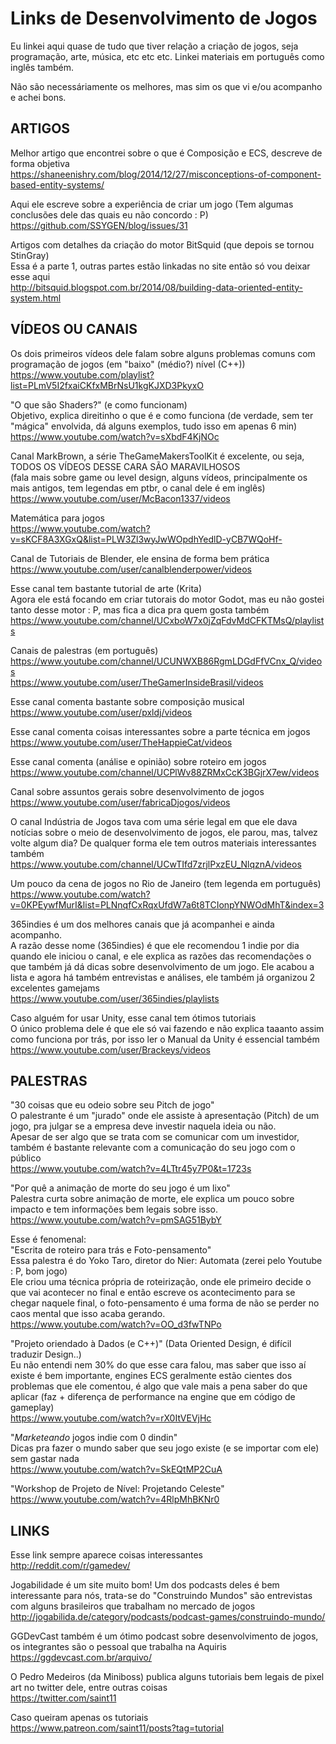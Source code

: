 # Links de Desenvolvimento de Jogos

Eu linkei aqui quase de tudo que tiver relação a criação de jogos, seja programação, arte, música, etc etc etc. Linkei materiais em português como inglês também.

Não são necessáriamente os melhores, mas sim os que vi e/ou acompanho e achei bons.


## ARTIGOS

Melhor artigo que encontrei sobre o que é Composição e ECS, descreve de forma objetiva  
https://shaneenishry.com/blog/2014/12/27/misconceptions-of-component-based-entity-systems/

Aqui ele escreve sobre a experiência de criar um jogo (Tem algumas conclusões dele das quais eu não concordo : P)  
https://github.com/SSYGEN/blog/issues/31

Artigos com detalhes da criação do motor BitSquid (que depois se tornou StinGray)  
Essa é a parte 1, outras partes estão linkadas no site então só vou deixar esse aqui  
http://bitsquid.blogspot.com.br/2014/08/building-data-oriented-entity-system.html


## VÍDEOS OU CANAIS

Os dois primeiros vídeos dele falam sobre alguns problemas comuns com programação de jogos (em "baixo" (médio?) nível (C++))  
https://www.youtube.com/playlist?list=PLmV5I2fxaiCKfxMBrNsU1kgKJXD3PkyxO

"O que são Shaders?" (e como funcionam)  
Objetivo, explica direitinho o que é e como funciona (de verdade, sem ter "mágica" envolvida, dá alguns exemplos, tudo isso em apenas 6 min)  
https://www.youtube.com/watch?v=sXbdF4KjNOc

Canal MarkBrown, a série TheGameMakersToolKit é excelente, ou seja,  
TODOS OS VÍDEOS DESSE CARA SÃO MARAVILHOSOS  
(fala mais sobre game ou level design, alguns vídeos, principalmente os mais antigos, tem legendas em ptbr, o canal dele é em inglês)  
https://www.youtube.com/user/McBacon1337/videos

Matemática para jogos  
https://www.youtube.com/watch?v=sKCF8A3XGxQ&list=PLW3Zl3wyJwWOpdhYedlD-yCB7WQoHf-

Canal de Tutoriais de Blender, ele ensina de forma bem prática  
https://www.youtube.com/user/canalblenderpower/videos

Esse canal tem bastante tutorial de arte (Krita)  
Agora ele está focando em criar tutorais do motor Godot, mas eu não gostei tanto desse motor : P, mas fica a dica pra quem gosta também  
https://www.youtube.com/channel/UCxboW7x0jZqFdvMdCFKTMsQ/playlists


Canais de palestras (em português)  
https://www.youtube.com/channel/UCUNWXB86RgmLDGdFfVCnx_Q/videos  
https://www.youtube.com/user/TheGamerInsideBrasil/videos

Esse canal comenta bastante sobre composição musical  
https://www.youtube.com/user/pxldj/videos

Esse canal comenta coisas interessantes sobre a parte técnica em jogos  
https://www.youtube.com/user/TheHappieCat/videos

Esse canal comenta (análise e opinião) sobre roteiro em jogos  
https://www.youtube.com/channel/UCPlWv88ZRMxCcK3BGjrX7ew/videos

Canal sobre assuntos gerais sobre desenvolvimento de jogos  
https://www.youtube.com/user/fabricaDjogos/videos

O canal Indústria de Jogos tava com uma série legal em que ele dava notícias sobre o meio de desenvolvimento de jogos, ele parou, mas, talvez volte algum dia? De qualquer forma ele tem outros materiais interessantes também  
https://www.youtube.com/channel/UCwTIfd7zrjlPxzEU_NlqznA/videos

Um pouco da cena de jogos no Rio de Janeiro (tem legenda em português)  
https://www.youtube.com/watch?v=0KPEywfMurI&list=PLNnqfCxRqxUfdW7a6t8TCIonpYNWOdMhT&index=3

365indies é um dos melhores canais que já acompanhei e ainda acompanho.  
A razão desse nome (365indies) é que ele recomendou 1 indie por dia quando ele iniciou o canal, e ele explica as razões das recomendações o que também já dá dicas sobre desenvolvimento de um jogo. 
Ele acabou a lista e agora há também entrevistas e análises, ele também já organizou 2 excelentes gamejams  
https://www.youtube.com/user/365indies/playlists

Caso alguém for usar Unity, esse canal tem ótimos tutoriais  
O único problema dele é que ele só vai fazendo e não explica taaanto assim como funciona por trás, por isso ler o Manual da Unity é essencial também  
https://www.youtube.com/user/Brackeys/videos

## PALESTRAS

"30 coisas que eu odeio sobre seu Pitch de jogo"  
O palestrante é um "jurado" onde ele assiste à apresentação (Pitch) de um jogo, pra julgar se a empresa deve investir naquela ideia ou não.  
Apesar de ser algo que se trata com se comunicar com um investidor, também é bastante relevante com a comunicação do seu jogo com o público  
https://www.youtube.com/watch?v=4LTtr45y7P0&t=1723s

"Por quê a animação de morte do seu jogo é um lixo"  
Palestra curta sobre animação de morte, ele explica um pouco sobre impacto e tem informações bem legais sobre isso.  
https://www.youtube.com/watch?v=pmSAG51BybY

Esse é fenomenal:  
"Escrita de roteiro para trás e Foto-pensamento"  
Essa palestra é do Yoko Taro, diretor do Nier: Automata (zerei pelo Youtube : P, bom jogo)  
Ele criou uma técnica própria de roteirização, onde ele primeiro decide o que vai acontecer no final e então escreve os acontecimento para se chegar naquele final, o foto-pensamento é uma forma de não se perder no caos mental que isso acaba gerando.  
https://www.youtube.com/watch?v=OO_d3fwTNPo

"Projeto oriendado à Dados (e C++)" (Data Oriented Design, é difícil traduzir Design..)  
Eu não entendi nem 30% do que esse cara falou, mas saber que isso aí existe é bem importante, engines ECS geralmente estão cientes dos problemas que ele comentou, é algo que vale mais a pena saber do que aplicar (faz + diferença de performance na engine que em código de gameplay)  
https://www.youtube.com/watch?v=rX0ItVEVjHc

"_Marketeando_ jogos indie com 0 dindin"  
Dicas pra fazer o mundo saber que seu jogo existe (e se importar com ele) sem gastar nada  
https://www.youtube.com/watch?v=SkEQtMP2CuA

"Workshop de Projeto de Nível: Projetando Celeste"
https://www.youtube.com/watch?v=4RlpMhBKNr0

## LINKS

Esse link sempre aparece coisas interessantes  
http://reddit.com/r/gamedev/

Jogabilidade é um site muito bom! Um dos podcasts deles é bem interessante para nós, trata-se do "Construindo Mundos" são entrevistas com alguns brasileiros que trabalham no mercado de jogos  
http://jogabilida.de/category/podcasts/podcast-games/construindo-mundo/

GGDevCast também é um ótimo podcast sobre desenvolvimento de jogos, os integrantes são o pessoal que trabalha na Aquiris  
https://ggdevcast.com.br/arquivo/

O Pedro Medeiros (da Miniboss) publica alguns tutoriais bem legais de pixel art no twitter dele, entre outras coisas  
https://twitter.com/saint11

Caso queiram apenas os tutoriais  
https://www.patreon.com/saint11/posts?tag=tutorial
